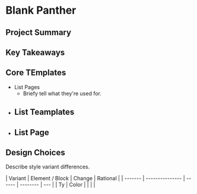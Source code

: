 # Blank Panther

## Project Summary

## Key Takeaways

## Core TEmplates

- List Pages
  - Briefy tell what they're used for.
- ## List Teamplates
- ## List Page

## Design Choices

Describe style variant differences.

| Variant | Element / Block | Change | Rational |
| ------- | --------------- | ------ | -------- | --- |
| Ty      | Color           |        |          |     |
